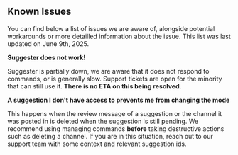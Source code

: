 

## <i class="fa-solid fa-circle-exclamation" style="color:rgb(236, 28, 24)"></i>Known Issues

You can find below a list of issues we are aware of, alongside potential workarounds or more detailled information about the issue. This list was last updated on June 9th, 2025.

**Suggester does not work!**

Suggester is partially down, we are aware that it does not respond to commands, or is generally slow. Support tickets are open for the minority that can still use it. **There is no ETA on this being resolved**.

 **A suggestion I don't have access to prevents me from changing the mode**

This happens when the review message of a suggestion or the channel it was posted in is deleted when the suggestion is still pending. We recommend using managing commands **before** taking destructive actions such as deleting a channel. If you are in this situation, reach out to our support team with some context and relevant suggestion ids.
